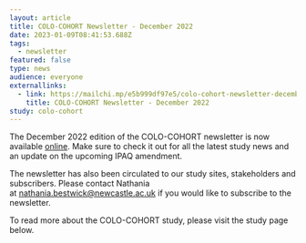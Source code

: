 ```yaml
---
layout: article
title: COLO-COHORT Newsletter - December 2022
date: 2023-01-09T08:41:53.688Z
tags:
  - newsletter
featured: false
type: news
audience: everyone
externallinks:
  - link: https://mailchi.mp/e5b999df97e5/colo-cohort-newsletter-december-2022
    title: COLO-COHORT Newsletter - December 2022
study: colo-cohort
---
```

The December 2022 edition of the COLO-COHORT newsletter is now available [online](https://mailchi.mp/e5b999df97e5/colo-cohort-newsletter-december-2022). M﻿ake sure to c﻿heck it out for a﻿ll t﻿he latest study news and an update on the upcoming IPAQ amendment.

The newsletter has also been circulated to our study sites, stakeholders and subscribers. Please contact Nathania at nathania.bestwick@newcastle.ac.uk if you would like to subscribe to the newsletter. 

To read more about the COLO-COHORT study, please visit the study page below.